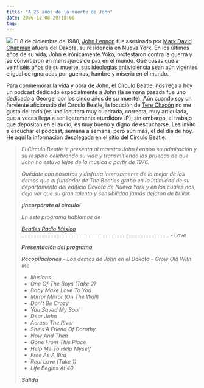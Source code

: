 ```yaml
---
title: "A 26 años de la muerte de John"
date: 2006-12-08 20:18:06
tag: 
---
```

<p><img src="http://static.flickr.com/115/316929189_6ebc2ce637.jpg"/>
El 8 de diciembre de 1980, <a target="_blank" href="http://en.wikipedia.org/wiki/John_Lennon">John Lennon</a> fue asesinado por <a target="_blank" href="http://en.wikipedia.org/wiki/Mark_David_Chapman">Mark David Chapman</a> afuera del Dakota, su residencia en Nueva York. En los últimos años de su vida, John e irónicamente Yoko, protestaron contra la guerra y se convirtieron en mensajeros de paz en el mundo. Qué cosas que a veintiséis años de su muerte, sus ideologías antiviolencia sean aún vigentes e igual de ignoradas por guerras, hambre y miseria en el mundo.

Para conmemorar la vida y obra de John, el <a target="_blank" href="http://www.circulobeatle.com/">Círculo Beatle</a>, nos regala hoy un podcast dedicado especialmente a John (la semana pasada fue uno dedicado a George, por los cinco años de su muerte). Aún cuando soy un ferviente aficionado del Círculo Beatle, la locución de <a target="_blank" href="http://www.terechacon.com">Tere Chacón</a> no me gusta del todo (es una locutora muy cuadrada, correcta, muy articulada, que a veces llega a ser ligeramente aturdidora :P), sin embargo, el trabajo que depositan en el audio, es muy bueno y digno de escucharse.
Les invito a escuchar el podcast, semana a semana, pero aún más, el del día de hoy. He aquí la información desplegada en el sitio del Círculo Beatle:
</p>
<blockquote>
<em>El Círculo Beatle le presenta al maestro John Lennon su admiración y su respeto celebrando su vida y transmitiendo las pruebas de que John no estuvo lejos de la música a partir de 1976.</em>

<em>Quédate con nosotros y disfruta intensamente de lo mejor de los demos que el fundador de The Beatles grabó en la intimidad de su departamento del edificio Dakota de Nueva York y en los cuales nos deja ver que su gran talento y sensibilidad jamás dejaron de brillar.</em>

<em><strong>¡Incorpórate al círculo!</strong></em>

<em>En este programa hablamos de</em>

<em><a href="http://beatlesradiomexico.turincon.com/">Beatles Radio México</a>
&#8230;&#8230;&#8230;&#8230;&#8230;&#8230;&#8230;&#8230;&#8230;&#8230;&#8230;&#8230;&#8230;&#8230;&#8230;&#8230;&#8230;&#8230;&#8230;&#8230;&#8230;&#8230;&#8230;&#8230;&#8230;&#8230;&#8230;&#8230;&#8230;&#8230;&#8230;&#8230;
<em>- Love</em></em>

<em><strong>Presentación del programa</strong></em>

<em><strong>Recopilaciones</strong> - Los demos de John en el Dakota
<em>- Grow Old With Me
- Illusions
- One Of The Boys (Take 2)
- Baby Make Love To You
- Mirror Mirror (On The Wall)
- Don&#8217;t Be Crazy
- You Saved My Soul
- Dear John
- Across The River
- She&#8217;s A Friend Of Dorothy
- Now And Then
- Gone From This Place
- Help Me To Help Myself
- Free As A Bird
- Real Love (Take 1)
- Life Begins At 40</em></em>

<em><strong>Salida</strong></em>
</blockquote>
